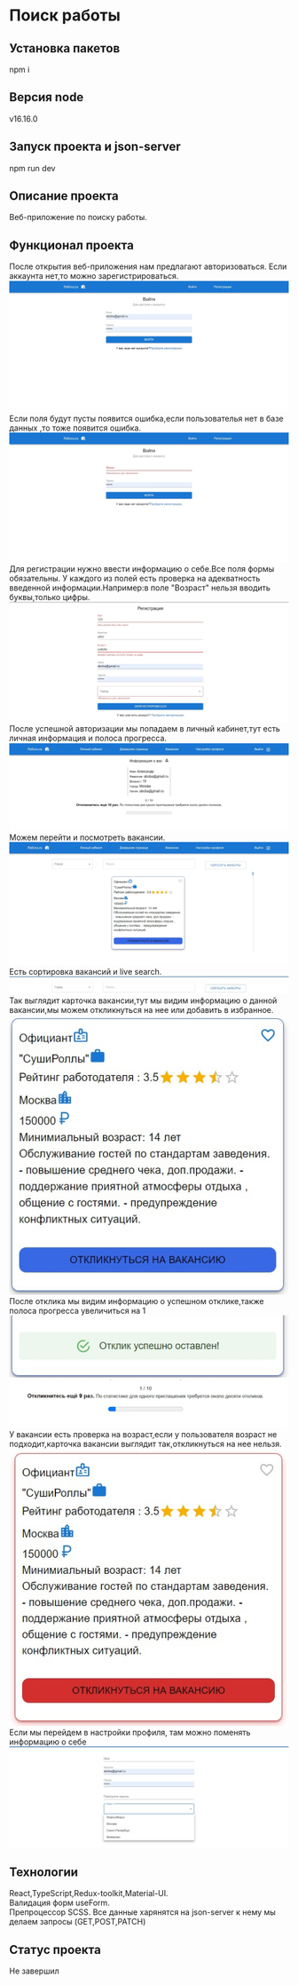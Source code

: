 # Поиск работы
## Установка пакетов
npm i 
## Версия node
v16.16.0
## Запуск проекта и json-server
npm run dev
## Описание проекта
Веб-приложение по поиску работы.
## Функционал проекта 
После открытия веб-приложения нам предлагают авторизоваться.
Если аккаунта нет,то можно зарегистрироваться.
![Image alt](https://github.com/saha23412/imgproj/raw/main/hh1.jpg)
Если поля будут пусты появится ошибка,если пользователья нет в базе данных ,то тоже появится ошибка.
![Image alt](https://github.com/saha23412/imgproj/raw/main/hh2.jpg)
Для регистрации нужно ввести информацию о себе.Все поля формы обязательны.
У каждого из полей есть проверка на адекватность введенной информации.Например:в поле "Возраст" нельзя вводить буквы,только цифры.
![Image alt](https://github.com/saha23412/imgproj/raw/main/hh3.jpg)
После успешной авторизации мы попадаем в личный кабинет,тут есть личная информация и полоса прогресса.
![Image alt](https://github.com/saha23412/imgproj/raw/main/hh4.jpg)
Можем перейти и посмотреть вакансии.
![Image alt](https://github.com/saha23412/imgproj/raw/main/hh5.jpg)
Есть сортировка вакансий и live search.
![Image alt](https://github.com/saha23412/imgproj/raw/main/hh8.jpg)
Так выглядит карточка вакансии,тут мы видим информацию о данной вакансии,мы можем откликнуться на нее или добавить в избранное.  
![Image alt](https://github.com/saha23412/imgproj/raw/main/hh6.jpg)  
После отклика мы видим информацию о успешном отклике,также полоса прогресса увеличиться на 1   
![Image alt](https://github.com/saha23412/imgproj/raw/main/hh7.jpg) 
![Image alt](https://github.com/saha23412/imgproj/raw/main/hh10.jpg)
У вакансии есть проверка на возраст,если у пользователя возраст не подходит,карточка вакансии выглядит так,откликнуться на нее нельзя.  
![Image alt](https://github.com/saha23412/imgproj/raw/main/hh11.jpg)  
  Если мы перейдем в настройки профиля, там можно поменять информацию о себе
![Image alt](https://github.com/saha23412/imgproj/raw/main/hh9.jpg) 
## Технологии
React,TypeScript,Redux-toolkit,Material-UI.  
Валидация форм useForm.    
Препроцессор SCSS.
Все данные харянятся на json-server к нему мы делаем запросы (GET,POST,PATCH)
## Статус проекта
Не завершил
